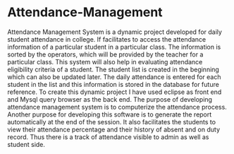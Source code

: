 # Attendance-Management
Attendance Management System is a dynamic project developed for daily student attendance in college. If facilitates to access the attendance information of a particular student in a particular class. The information is sorted by the operators, which will be provided by the teacher for a particular class. This system will also help in evaluating attendance eligibility criteria of a student. The student list is created in the beginning which can also be updated later. The daily attendance is entered for each student in the list and this information is stored in the database for future reference. To create this dynamic project I have used eclipse  as front end and Mysql query browser as the back end.
The purpose of developing attendance management system is to computerize the attendance process. Another purpose for developing this software is to generate the report automatically at the end of the session. It also facilitates the students to view their attendance percentage and their history of absent and on duty record. Thus there is a track of attendance visible to admin as well as student side. 
